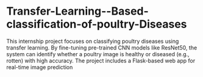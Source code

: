 # Transfer-Learning--Based-classification-of-poultry-Diseases
This internship project focuses on classifying poultry diseases using transfer learning. By fine-tuning pre-trained CNN models like ResNet50, the system can identify whether a poultry image is healthy or diseased (e.g., rotten) with high accuracy. The project includes a Flask-based web app for real-time image prediction 
